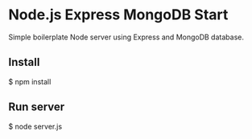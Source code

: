Node.js Express MongoDB Start
============================

Simple boilerplate Node server using Express and MongoDB database.

Install
-------

$ npm install

Run server 
----------

$ node server.js